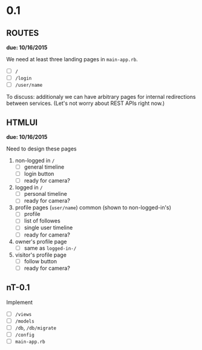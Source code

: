# 0.1

## ROUTES
**due: 10/16/2015**

We need at least three landing pages in `main-app.rb`.
* [ ] `/`
* [ ] `/login`
* [ ] `/user/name`

To discuss: additionaly we can have arbitrary pages for internal redirections between services.
(Let's not worry about REST APIs right now.)

## HTMLUI
**due: 10/16/2015**

Need to design these pages

1. non-logged in `/` 
    * [ ] general timeline
    * [ ] login button
    * [ ] ready for camera?
1. logged in `/`
    * [ ] personal timeline
    * [ ] ready for camera?
1. profile pages (`user/name`) common (shown to non-logged-in's)
    * [ ] profile
    * [ ] list of followes
    * [ ] single user timeline
    * [ ] ready for camera?
1. owner's profile page
    * [ ] same as `logged-in-/`
1. visitor's profile page
    * [ ] follow button
    * [ ] ready for camera?

## nT-0.1
Implement 

* [ ] `/views`
* [ ] `/models`
* [ ] `/db`, `/db/migrate`
* [ ] `/config`
* [ ] `main-app.rb`
